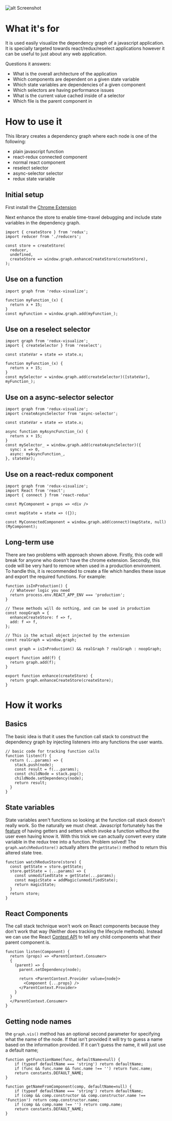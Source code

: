 ![alt Screenshot](gif.gif "Screenshot")
# What it's for
It is used easily visualize the dependency graph of a javascript application. It is specially targeted towards react/redux/reselect applications however it can be useful to just about any web application.

Questions it answers:
* What is the overall architecture of the application
* Which components are dependent on a given state variable
* Which state variables are dependencies of a given component
* Which selectors are having performance issues
* What is the current value cached inside of a selector
* Which file is the parent component in

# How to use it
This library creates a dependency graph where each node is one of the following:
* plain javascript function
* react-redux connected component
* normal react component
* reselect selector
* async-selector selector
* redux state variable

## Initial setup

First install the [Chrome Extension](https://chrome.google.com/webstore/detail/redux-visualize/pmpgeljjhciaifaipibkhljkppdagkea)

Next enhance the store to enable time-travel debugging and include state variables in the dependency graph.
```
import { createStore } from 'redux';
import reducer from './reducers';

const store = createStore(
  reducer,
  undefined,
  createStore => window.graph.enhanceCreateStore(createStore),
);

```

## Use on a function
```
import graph from 'redux-visualize';

function myFunction_(x) {
  return x + 15;
}
const myFunction = window.graph.add(myFunction_);
```

## Use on a reselect selector
```
import graph from 'redux-visualize';
import { createSelector } from 'reselect';

const stateVar = state => state.x;

function myFunction_(x) {
  return x + 15;
}
const mySelector = window.graph.add(createSelector)([stateVar], myFunction_); 
```

## Use on a async-selector selector
```
import graph from 'redux-visualize';
import createAsyncSelector from 'async-selector';

const stateVar = state => state.x;

async function myAsyncFunction_(x) {
  return x + 15;
}
const mySelector_ = window.graph.add(createAsyncSelector)({
  sync: x => 0,
  async: myAsyncFunction_,
}, stateVar); 

```

## Use on a react-redux component
```
import graph from 'redux-visualize';
import React from 'react';
import { connect } from 'react-redux'

const MyComponent = props => <div />

const mapState = state => ({});

const MyConnectedComponent = window.graph.add(connect)(mapState, null)(MyComponent);
```

## Long-term use
There are two problems with approach shown above. Firstly, this code will break for anyone who doesn't have the chrome extension. Secondly, this code will be very hard to remove when used in a production environment. To handle this, it is recommended to create a file which handles these issue and export the required functions. For example:
```
function isInProduction() {
  // Whatever logic you need
  return process.env.REACT_APP_ENV === 'production';
}

// These methods will do nothing, and can be used in production
const noopGraph = {
  enhanceCreateStore: f => f,
  add: f => f,
};

// This is the actual object injected by the extension
const realGraph = window.graph;

const graph = isInProduction() && realGraph ? realGraph : noopGraph;

export function add(f) {
  return graph.add(f);
}

export function enhance(createStore) {
  return graph.enhanceCreateStore(createStore);
}
```


# How it works
## Basics
The basic idea is that it uses the function call stack to construct the dependency graph by injecting listeners into any functions the user wants. 
```
// basic code for tracking function calls
function listen(f) {
  return (...params) => {
    stack.push(node);
    const result = f(...params);
    const childNode = stack.pop();
    childNode.setDependency(node);
    return result;
  }
}
```

## State variables
State variables aren't functions so looking at the function call stack doesn't really work. So the naturally we must cheat. Javascript fortunately has the [feature](https://javascriptplayground.com/es5-getters-setters/) of having getters and setters which invoke a function without the user even having know it. With this trick we can actually convert every state variable in the redux tree into a function. Problem solved! The `graph.watchReduxStore()` actually alters the `getState()` method to return this altered state tree.
```
function watchReduxStore(store) {
  const getState = store.getState;
  store.getState = (...params) => {
    const unmodifiedState = getState(...params);
    const magicState = addMagic(unmodifiedState);
    return magicState;
  }
  return store;
}
```
## React Components
The call stack technique won't work on React components because they don't work that way (Neither does tracking the lifecycle methods). Instead we can use the React [Context API](https://reactjs.org/docs/context.html) to tell any child components what their parent component is.

```
function listen(Component) {
  return (props) => <ParentContext.Consumer>
  {
    (parent) => {
      parent.setDependency(node);

      return <ParentContext.Provider value={node}>
        <Component {...props} />
      </ParentContext.Provider>
    }
  }
  </ParentContext.Consumer>
}
```

## Getting node names
the `graph.vis()` method has an optional second parameter for specifying what the name of the node. If that isn't provided it will try to guess a name based on the information provided. If it can't guess the name, it will just use a default name;
```
function getFunctionName(func, defaultName=null) {
    if (typeof defaultName === 'string') return defaultName;
    if (func && func.name && func.name !== '') return func.name;
    return constants.DEFAULT_NAME;
}

function getNameFromComponent(comp, defaultName=null) {
    if (typeof defaultName === 'string') return defaultName;
    if (comp && comp.constructor && comp.constructor.name !== 'Function') return comp.constructor.name;
    if (comp && comp.name !== '') return comp.name;
    return constants.DEFAULT_NAME;
}
```